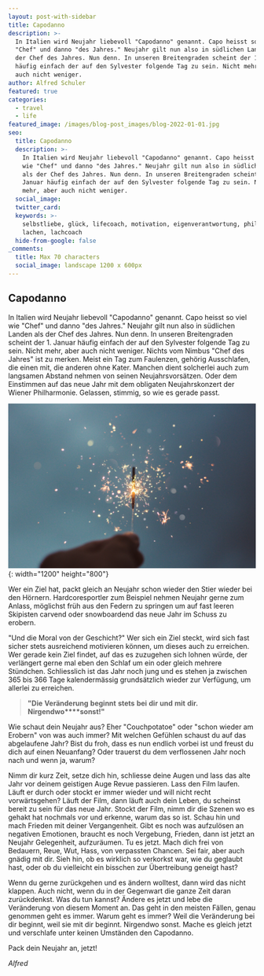 ```yaml
---
layout: post-with-sidebar
title: Capodanno
description: >-
  In Italien wird Neujahr liebevoll "Capodanno" genannt. Capo heisst so viel wie
  "Chef" und danno "des Jahres." Neujahr gilt nun also in südlichen Landen als
  der Chef des Jahres. Nun denn. In unseren Breitengraden scheint der 1. Januar
  häufig einfach der auf den Sylvester folgende Tag zu sein. Nicht mehr, aber
  auch nicht weniger.
author: Alfred Schuler
featured: true
categories:
  - travel
  - life
featured_image: /images/blog-post_images/blog-2022-01-01.jpg
seo:
  title: Capodanno
  description: >-
    In Italien wird Neujahr liebevoll "Capodanno" genannt. Capo heisst so viel
    wie "Chef" und danno "des Jahres." Neujahr gilt nun also in südlichen Landen
    als der Chef des Jahres. Nun denn. In unseren Breitengraden scheint der 1.
    Januar häufig einfach der auf den Sylvester folgende Tag zu sein. Nicht
    mehr, aber auch nicht weniger.
  social_image:
  twitter_card:
  keywords: >-
    selbstliebe, glück, lifecoach, motivation, eigenverantwortung, philosophie,
    lachen, lachcoach
  hide-from-google: false
_comments:
  title: Max 70 characters
  social_image: landscape 1200 x 600px
---
```

## Capodanno

In Italien wird Neujahr liebevoll "Capodanno" genannt. Capo heisst so viel wie "Chef" und danno "des Jahres." Neujahr gilt nun also in südlichen Landen als der Chef des Jahres. Nun denn. In unseren Breitengraden scheint der 1. Januar häufig einfach der auf den Sylvester folgende Tag zu sein. Nicht mehr, aber auch nicht weniger. Nichts vom Nimbus "Chef des Jahres" ist zu merken. Meist ein Tag zum Faulenzen, gehörig Ausschlafen, die einen mit, die anderen ohne Kater. Manchen dient solcherlei auch zum langsamen Abstand nehmen von seinen Neujahrsvorsätzen. Oder dem Einstimmen auf das neue Jahr mit dem obligaten Neujahrskonzert der Wiener Philharmonie. Gelassen, stimmig, so wie es gerade passt.

![](/images/blog-post_images/blog-2022-01-01.jpg){: width="1200" height="800"}

Wer ein Ziel hat, packt gleich an Neujahr schon wieder den Stier wieder bei den Hörnern. Hardcoresportler zum Beispiel nehmen Neujahr gerne zum Anlass, möglichst früh aus den Federn zu springen um auf fast leeren Skipisten carvend oder snowboardend das neue Jahr im Schuss zu erobern.

"Und die Moral von der Geschicht?" Wer sich ein Ziel steckt, wird sich fast sicher stets ausreichend motivieren können, um dieses auch zu erreichen. Wer gerade kein Ziel findet, auf das es zuzugehen sich lohnen würde, der verlängert gerne mal eben den Schlaf um ein oder gleich mehrere Stündchen. Schliesslich ist das Jahr noch jung und es stehen ja zwischen 365 bis 366 Tage kalendermässig grundsätzlich wieder zur Verfügung, um allerlei zu erreichen.

> **"Die** **Veränderung** **beginnt** **stets** **bei** **dir** **und** **mit** **dir.** **Nirgendwo****sonst\!"**

Wie schaut dein Neujahr aus? Eher "Couchpotatoe" oder "schon wieder am Erobern" von was auch immer? Mit welchen Gefühlen schaust du auf das abgelaufene Jahr? Bist du froh, dass es nun endlich vorbei ist und freust du dich auf einen Neuanfang? Oder trauerst du dem verflossenen Jahr noch nach und wenn ja, warum?

Nimm dir kurz Zeit, setze dich hin, schliesse deine Augen und lass das alte Jahr vor deinem geistigen Auge Revue passieren. Lass den Film laufen. Läuft er durch oder stockt er immer wieder und will nicht recht vorwärtsgehen? Läuft der Film, dann läuft auch dein Leben, du scheinst bereit zu sein für das neue Jahr. Stockt der Film, nimm dir die Szenen wo es gehakt hat nochmals vor und erkenne, warum das so ist. Schau hin und mach Frieden mit deiner Vergangenheit. Gibt es noch was aufzulösen an negativen Emotionen, braucht es noch Vergebung, Frieden, dann ist jetzt an Neujahr Gelegenheit, aufzuräumen. Tu es jetzt. Mach dich frei von Bedauern, Reue, Wut, Hass, von verpassten Chancen. Sei fair, aber auch gnädig mit dir. Sieh hin, ob es wirklich so verkorkst war, wie du geglaubt hast, oder ob du vielleicht ein bisschen zur Übertreibung geneigt hast?

Wenn du gerne zurückgehen und es ändern wolltest, dann wird das nicht klappen. Auch nicht, wenn du in der Gegenwart die ganze Zeit daran zurückdenkst. Was du tun kannst? Ändere es jetzt und lebe die Veränderung von diesem Moment an. Das geht in den meisten Fällen, genau genommen geht es immer. Warum geht es immer? Weil die Veränderung bei dir beginnt, weil sie mit dir beginnt. Nirgendwo sonst. Mache es gleich jetzt und verschlafe unter keinen Umständen den Capodanno.

Pack dein Neujahr an, jetzt\!

*Alfred*
